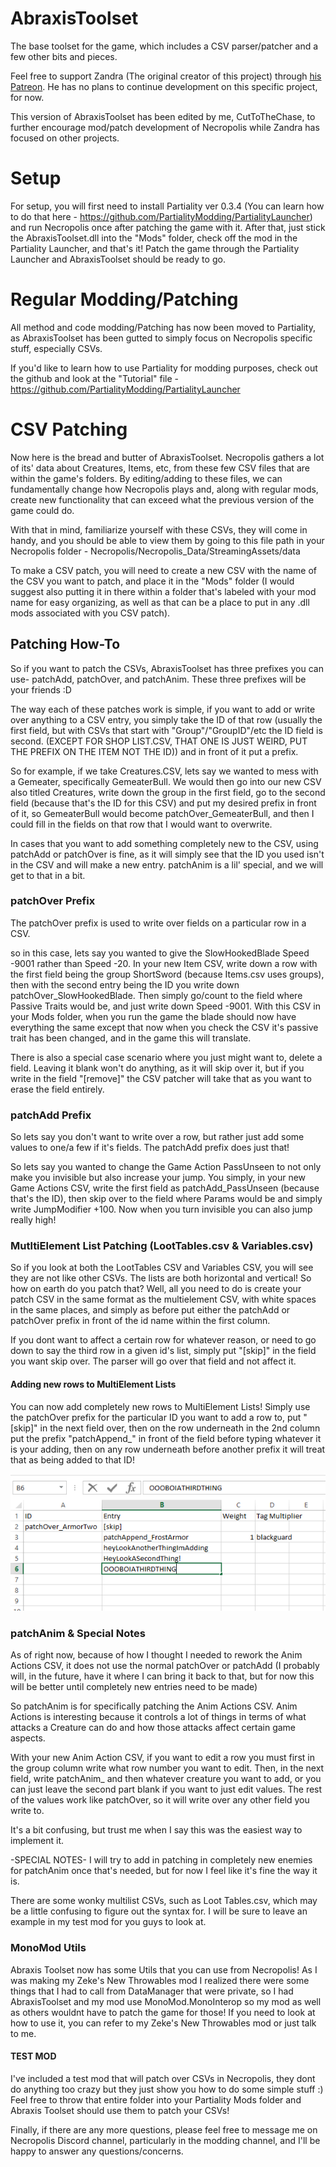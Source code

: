 # AbraxisToolset
The base toolset for the game, which includes a CSV parser/patcher and a few other bits and pieces.

Feel free to support Zandra (The original creator of this project) through [his Patreon](https://www.patreon.com/zerndererer). He has no plans to continue development on this specific project, for now.

This version of AbraxisToolset has been edited by me, CutToTheChase, to further encourage mod/patch development of Necropolis while Zandra has focused on other projects.

# Setup
For setup, you will first need to install Partiality ver 0.3.4 (You can learn how to do that here - https://github.com/PartialityModding/PartialityLauncher) and run Necropolis once after patching the game with it. After that, just stick the AbraxisToolset.dll into the "Mods" folder, check off the mod in the Partiality Launcher, and that's it! Patch the game through the Partiality Launcher and AbraxisToolset should be ready to go.

# Regular Modding/Patching
All method and code modding/Patching has now been moved to Partiality, as AbraxisToolset has been gutted to simply focus on Necropolis specific stuff, especially CSVs.

If you'd like to learn how to use Partiality for modding purposes, check out the github and look at the "Tutorial" file - https://github.com/PartialityModding/PartialityLauncher

# CSV Patching
Now here is the bread and butter of AbraxisToolset. Necropolis gathers a lot of its' data about Creatures, Items, etc, from these few CSV files that are within the game's folders. By editing/adding to these files, we can fundamentally change how Necropolis plays and, along with regular mods, create new functionality that can exceed what the previous version of the game could do.

With that in mind, familiarize yourself with these CSVs, they will come in handy, and you should be able to view them by going to this file path in your Necropolis folder - Necropolis/Necropolis_Data/StreamingAssets/data

To make a CSV patch, you will need to create a new CSV with the name of the CSV you want to patch, and place it in the "Mods" folder (I would suggest also putting it in there within a folder that's labeled with your mod name for easy organizing, as well as that can be a place to put in any .dll mods associated with you CSV patch).

## Patching How-To
So if you want to patch the CSVs, AbraxisToolset has three prefixes you can use- patchAdd, patchOver, and patchAnim. These three prefixes will be your friends :D

The way each of these patches work is simple, if you want to add or write over anything to a CSV entry, you simply take the ID of that row (usually the first field, but with CSVs that start with "Group"/"GroupID"/etc the ID field is second. (EXCEPT FOR SHOP LIST.CSV, THAT ONE IS JUST WEIRD, PUT THE PREFIX ON THE ITEM NOT THE ID)) and in front of it put a prefix.

So for example, if we take Creatures.CSV, lets say we wanted to mess with a Gemeater, specifically GemeaterBull. We would then go into our new CSV also titled Creatures, write down the group in the first field, go to the second field (because that's the ID for this CSV) and put my desired prefix in front of it, so GemeaterBull would become patchOver_GemeaterBull, and then I could fill in the fields on that row that I would want to overwrite.

In cases that you want to add something completely new to the CSV, using patchAdd or patchOver is fine, as it will simply see that the ID you used isn't in the CSV and will make a new entry. patchAnim is a lil' special, and we will get to that in a bit.

### patchOver Prefix
The patchOver prefix is used to write over fields on a particular row in a CSV. 

so in this case, lets say you wanted to give the SlowHookedBlade Speed -9001 rather than Speed -20. In your new Item CSV, write down a row with the first field being the group ShortSword (because Items.csv uses groups), then with the second entry being the ID you write down patchOver_SlowHookedBlade. Then simply go/count to the field where Passive Traits would be, and just write down Speed -9001. With this CSV in your Mods folder, when you run the game the blade should now have everything the same except that now when you check the CSV it's passive trait has been changed, and in the game this will translate.

There is also a special case scenario where you just might want to, delete a field. Leaving it blank won't do anything, as it will skip over it, but if you write in the field "[remove]" the CSV patcher will take that as you want to erase the field entirely.

### patchAdd Prefix
So lets say you don't want to write over a row, but rather just add some values to one/a few if it's fields. The patchAdd prefix does just that!

So lets say you wanted to change the Game Action PassUnseen to not only make you invisible but also increase your jump. You simply, in your new Game Actions CSV, write the first field as patchAdd_PassUnseen (because that's the ID), then skip over to the field where Params would be and simply write JumpModifier +100. Now when you turn invisible you can also jump really high!

### MutltiElement List Patching (LootTables.csv & Variables.csv)
So if you look at both the LootTables CSV and Variables CSV, you will see they are not like other CSVs. The lists are both horizontal and vertical! So how on earth do you patch that? Well, all you need to do is create your patch CSV in the same format as the multielement CSV, with white spaces in the same places, and simply as before put either the patchAdd or patchOver prefix in front of the id name within the first column.

If you dont want to affect a certain row for whatever reason, or need to go down to say the third row in a given id's list,  simply put "[skip]" in the field you want skip over. The parser will go over that field and not affect it.

#### Adding new rows to MultiElement Lists
You can now add completely new rows to MultiElement Lists! Simply use the patchOver prefix for the particular ID you want to add a row to, put "[skip]" in the next field over, then on the row underneath in the 2nd column put the prefix "patchAppend_" in front of the field before typing whatever it is your adding, then on any row underneath before another prefix it will treat that as being added to that ID!

![Example](images/MultiElementAppendExample.PNG?raw=true "Title")

### patchAnim & Special Notes
As of right now, because of how I thought I needed to rework the Anim Actions CSV, it does not use the normal patchOver or patchAdd (I probably will, in the future, have it where I can bring it back to that, but for now this will be better until completely new entries need to be made)

So patchAnim is for specifically patching the Anim Actions CSV. Anim Actions is interesting because it controls a lot of things in terms of what attacks a Creature can do and how those attacks affect certain game aspects. 

With your new Anim Action CSV, if you want to edit a row you must first in the group column write what row number you want to edit. Then, in the next field, write patchAnim_ and then whatever creature you want to add, or you can just leave the second part blank if you want to just edit values. The rest of the values work like patchOver, so it will  write over any other field you write to.

It's a bit confusing, but trust me when I say this was the easiest way to implement it.

-SPECIAL NOTES-
I will try to add in patching in completely new enemies for patchAnim once that's needed, but for now I feel like it's fine the way it is.

There are some wonky multilist CSVs, such as Loot Tables.csv, which may be a little confusing to figure out the syntax for. I will be sure to leave an example in my test mod for you guys to look at.

### MonoMod Utils
Abraxis Toolset now has some Utils that you can use from Necropolis! As I was making my Zeke's New Throwables mod I realized there were some things that I had to call from DataManager that were private, so I had AbraxisToolset and my mod use MonoMod.MonoInterop so my mod as well as others wouldnt have to patch the game for those! If you need to look at how to use it, you can refer to my Zeke's New Throwables mod or just talk to me.

#### TEST MOD
I've included a test mod that will patch over CSVs in Necropolis, they dont do anything too crazy but they just show you how to do some simple stuff :) Feel free to throw that entire folder into your Partiality Mods folder and Abraxis Toolset should use them to patch your CSVs!

Finally, if there are any more questions, please feel free to message me on Necropolis Discord channel, particularly in the modding channel, and I'll be happy to answer any questions/concerns.



